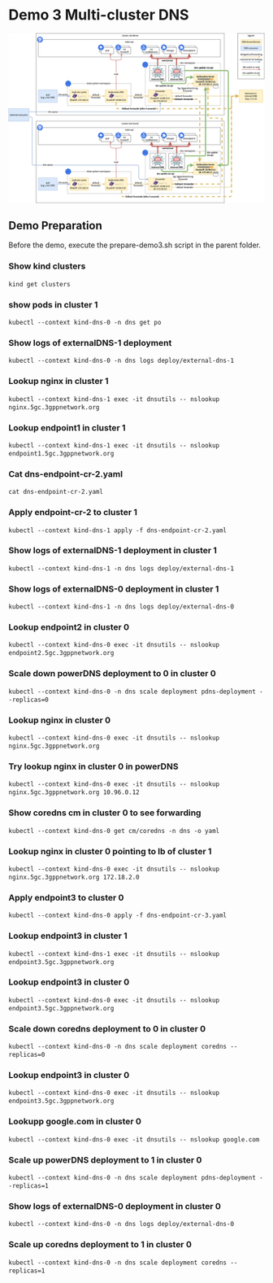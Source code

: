 # Demo 3 Multi-cluster DNS

![dual-cluster-dns-arch](2-cluster-dns-arch.png "Dual Cluster DNS Architecture")

## Demo Preparation

Before the demo, execute the prepare-demo3.sh script in the parent folder.

### Show kind clusters
```
kind get clusters
```

### show pods in cluster 1
```
kubectl --context kind-dns-0 -n dns get po
```

### Show logs of externalDNS-1 deployment
```
kubectl --context kind-dns-0 -n dns logs deploy/external-dns-1
```

### Lookup nginx in cluster 1
```
kubectl --context kind-dns-1 exec -it dnsutils -- nslookup nginx.5gc.3gppnetwork.org
```

### Lookup endpoint1 in cluster 1
```
kubectl --context kind-dns-1 exec -it dnsutils -- nslookup endpoint1.5gc.3gppnetwork.org
```

### Cat dns-endpoint-cr-2.yaml
```
cat dns-endpoint-cr-2.yaml
```


### Apply endpoint-cr-2 to cluster 1
```
kubectl --context kind-dns-1 apply -f dns-endpoint-cr-2.yaml
```

### Show logs of externalDNS-1 deployment in cluster 1
```
kubectl --context kind-dns-1 -n dns logs deploy/external-dns-1
```

### Show logs of externalDNS-0 deployment in cluster 1
```
kubectl --context kind-dns-1 -n dns logs deploy/external-dns-0
```

### Lookup endpoint2 in cluster 0
```
kubectl --context kind-dns-0 exec -it dnsutils -- nslookup endpoint2.5gc.3gppnetwork.org
```

### Scale down powerDNS deployment to 0 in cluster 0
```
kubectl --context kind-dns-0 -n dns scale deployment pdns-deployment --replicas=0
```

### Lookup nginx in cluster 0
```
kubectl --context kind-dns-0 exec -it dnsutils -- nslookup nginx.5gc.3gppnetwork.org
```

### Try lookup nginx in cluster 0 in powerDNS
```
kubectl --context kind-dns-0 exec -it dnsutils -- nslookup nginx.5gc.3gppnetwork.org 10.96.0.12
```

### Show coredns cm in cluster 0 to see forwarding
```
kubectl --context kind-dns-0 get cm/coredns -n dns -o yaml
```

### Lookup nginx in cluster 0 pointing to lb of cluster 1
```
kubectl --context kind-dns-0 exec -it dnsutils -- nslookup nginx.5gc.3gppnetwork.org 172.18.2.0
```

### Apply endpoint3 to cluster 0
```
kubectl --context kind-dns-0 apply -f dns-endpoint-cr-3.yaml
```

### Lookup endpoint3 in cluster 1
```
kubectl --context kind-dns-1 exec -it dnsutils -- nslookup endpoint3.5gc.3gppnetwork.org
```

### Lookup endpoint3 in cluster 0
```
kubectl --context kind-dns-0 exec -it dnsutils -- nslookup endpoint3.5gc.3gppnetwork.org
```

### Scale down coredns deployment to 0 in cluster 0
```
kubectl --context kind-dns-0 -n dns scale deployment coredns --replicas=0
```

### Lookup endpoint3 in cluster 0
```
kubectl --context kind-dns-0 exec -it dnsutils -- nslookup endpoint3.5gc.3gppnetwork.org
```

### Lookupp google.com in cluster 0
```
kubectl --context kind-dns-0 exec -it dnsutils -- nslookup google.com
```

### Scale up powerDNS deployment to 1 in cluster 0
```
kubectl --context kind-dns-0 -n dns scale deployment pdns-deployment --replicas=1
```

### Show logs of externalDNS-0 deployment in cluster 0
```
kubectl --context kind-dns-0 -n dns logs deploy/external-dns-0
```

### Scale up coredns deployment to 1 in cluster 0
```
kubectl --context kind-dns-0 -n dns scale deployment coredns --replicas=1
```
